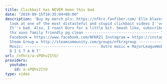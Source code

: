```yaml
---
title: Clickbait has NEVER been this bad
date: "2019-09-15T10:35:04+08:00"
description: 'Buy my merch pls: https://nfkrz.fanfiber.com/ Ello blazers. Today we
  look at one of the most distasteful and stupid clickbait videos I''ve ever seen.
  It''s bad. Also, I roast Durv for a little bit. Smash like, subscribe, comment,
  thx xoxo family friendly pg clean --------------------------------- Twitch ► http://www.twitch.tv/nfkrz
  Facebook ► https://www.facebook.com/NFKRZ1 Instagram ► https://instagram.com/roman_nfkrz/
  Steam Group ► http://steamcommunity.com/groups/nfkrzgroup ---------------------------------
  Music: --------------------------------- Outro music ► MajorLeagueWobs/Holder -
  D I S T A N T'
url: /nfkrz/a-sPQhv2ItU/
providers:
  youtube:
    id: a-sPQhv2ItU
type: video
---
```

